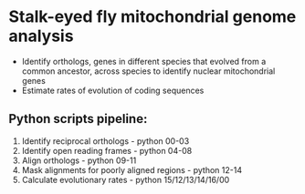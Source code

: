 # **Stalk-eyed fly mitochondrial genome analysis** 

- Identify orthologs, genes in different species that evolved from a common ancestor, across species to identify nuclear mitochondrial genes
- Estimate rates of evolution of coding sequences

## Python scripts pipeline:
1. Identify reciprocal orthologs - python 00-03
2. Identify open reading frames - python 04-08
3. Align orthologs - python 09-11
4. Mask alignments for poorly aligned regions - python 12-14
5. Calculate evolutionary rates - python 15/12/13/14/16/00 
